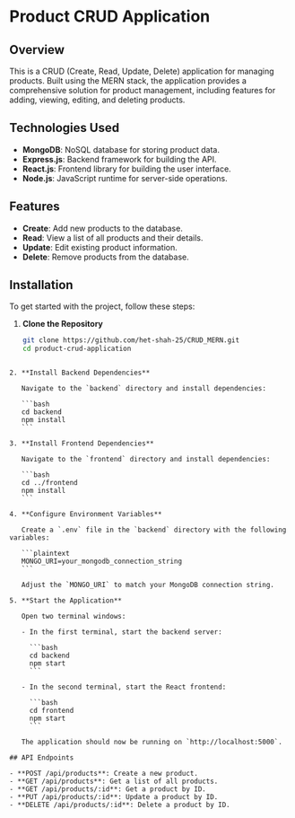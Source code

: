 # Product CRUD Application

## Overview

This is a CRUD (Create, Read, Update, Delete) application for managing products. Built using the MERN stack, the application provides a comprehensive solution for product management, including features for adding, viewing, editing, and deleting products.

## Technologies Used

- **MongoDB**: NoSQL database for storing product data.
- **Express.js**: Backend framework for building the API.
- **React.js**: Frontend library for building the user interface.
- **Node.js**: JavaScript runtime for server-side operations.

## Features

- **Create**: Add new products to the database.
- **Read**: View a list of all products and their details.
- **Update**: Edit existing product information.
- **Delete**: Remove products from the database.

## Installation

To get started with the project, follow these steps:

1. **Clone the Repository**

   ```bash
   git clone https://github.com/het-shah-25/CRUD_MERN.git
   cd product-crud-application
   ```

````

2. **Install Backend Dependencies**

   Navigate to the `backend` directory and install dependencies:

   ```bash
   cd backend
   npm install
   ```

3. **Install Frontend Dependencies**

   Navigate to the `frontend` directory and install dependencies:

   ```bash
   cd ../frontend
   npm install
   ```

4. **Configure Environment Variables**

   Create a `.env` file in the `backend` directory with the following variables:

   ```plaintext
   MONGO_URI=your_mongodb_connection_string
   ```

   Adjust the `MONGO_URI` to match your MongoDB connection string.

5. **Start the Application**

   Open two terminal windows:

   - In the first terminal, start the backend server:

     ```bash
     cd backend
     npm start
     ```

   - In the second terminal, start the React frontend:

     ```bash
     cd frontend
     npm start
     ```

   The application should now be running on `http://localhost:5000`.

## API Endpoints

- **POST /api/products**: Create a new product.
- **GET /api/products**: Get a list of all products.
- **GET /api/products/:id**: Get a product by ID.
- **PUT /api/products/:id**: Update a product by ID.
- **DELETE /api/products/:id**: Delete a product by ID.
````
